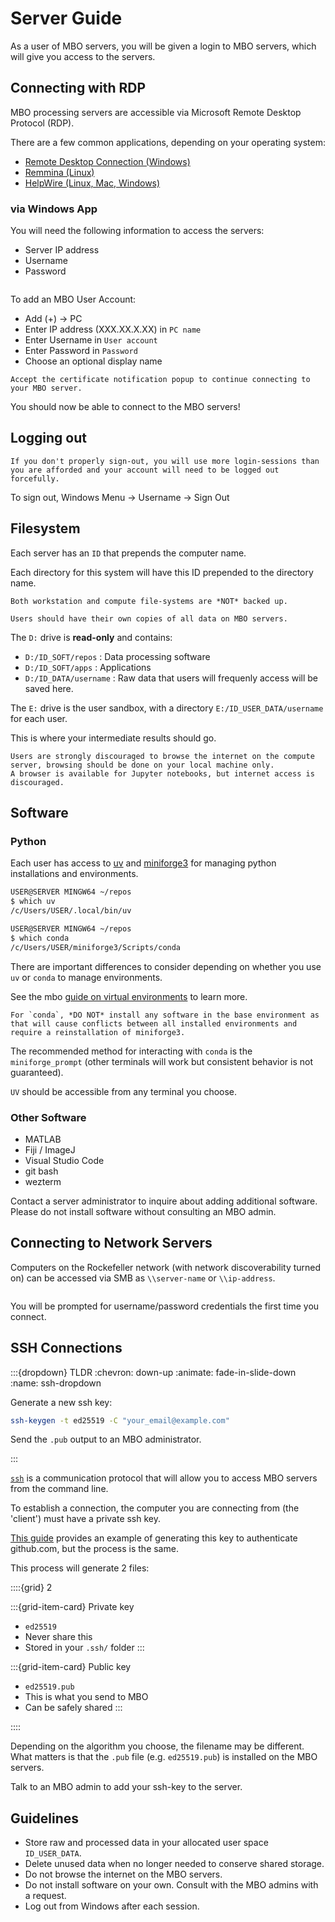 # Server Guide

As a user of MBO servers, you will be given a login to MBO servers, which will give you access to the servers.

## Connecting with RDP

MBO processing servers are accessible via Microsoft Remote Desktop Protocol (RDP).

There are a few common applications, depending on your operating system:

- [Remote Desktop Connection (Windows)](https://aka.ms/RDSetup)
- [Remmina (Linux)](https://remmina.org/)
- [HelpWire (Linux, Mac, Windows)](https://www.helpwire.app/)

### via Windows App

You will need the following information to access the servers:

- Server IP address
- Username
- Password

```{figure} ../_images/rdp_base.png
```

To add an MBO User Account:

- Add (+) -> PC
- Enter IP address (XXX.XX.X.XX) in `PC name`
- Enter Username in `User account`
- Enter Password in `Password`
- Choose an optional display name

```{figure} ../_images/rdp_certif.png
Accept the certificate notification popup to continue connecting to your MBO server.
```

You should now be able to connect to the MBO servers!

## Logging out

```{warning}
If you don't properly sign-out, you will use more login-sessions than you are afforded and your account will need to be logged out forcefully.
```

To sign out, Windows Menu -> Username -> Sign Out

## Filesystem

Each server has an `ID` that prepends the computer name.

Each directory for this system will have this ID prepended to the directory name.

``` {warning}
Both workstation and compute file-systems are *NOT* backed up.

Users should have their own copies of all data on MBO servers.
```

The `D:` drive is **read-only** and contains:
- `D:/ID_SOFT/repos`  : Data processing software
- `D:/ID_SOFT/apps`  : Applications
- `D:/ID_DATA/username`  : Raw data that users will frequenly access will be saved here.

The `E:` drive is the user sandbox, with a directory `E:/ID_USER_DATA/username` for each user.

This is where your intermediate results should go.

``` {admonition} Internet Access
Users are strongly discouraged to browse the internet on the compute server, browsing should be done on your local machine only.
A browser is available for Jupyter notebooks, but internet access is discouraged.
```

## Software

### Python

Each user has access to [uv](https://docs.astral.sh/uv/getting-started/features/) and [miniforge3](https://github.com/conda-forge/miniforge) for managing python installations and environments.

``` bash
USER@SERVER MINGW64 ~/repos
$ which uv
/c/Users/USER/.local/bin/uv

USER@SERVER MINGW64 ~/repos
$ which conda
/c/Users/USER/miniforge3/Scripts/conda
```

There are important differences to consider depending on whether you use `uv` or `conda` to manage environments.

See the mbo [guide on virtual environments](https://millerbrainobservatory.github.io/mbo_utilities/venvs.html) to learn more.

``` {warning}
For `conda`, *DO NOT* install any software in the base environment as that will cause conflicts between all installed environments and require a reinstallation of miniforge3.
```

The recommended method for interacting with `conda` is the `miniforge_prompt` (other terminals will work but consistent behavior is not guaranteed).

`UV` should be accessible from any terminal you choose.

### Other Software

- MATLAB
- Fiji / ImageJ
- Visual Studio Code
- git bash
- wezterm

Contact a server administrator to inquire about adding additional software. Please do not install software without consulting an MBO admin.

## Connecting to Network Servers

Computers on the Rockefeller network (with network discoverability turned on) can be accessed via SMB as `\\server-name` or `\\ip-address`.

```{figure} ../_images/rdp_access_other_server.png
```

You will be prompted for username/password credentials the first time you connect.

## SSH Connections

:::{dropdown} TLDR
:chevron: down-up
:animate: fade-in-slide-down
:name: ssh-dropdown

Generate a new ssh key:

```bash
ssh-keygen -t ed25519 -C "your_email@example.com"
```

Send the `.pub` output to an MBO administrator.

:::

[`ssh`](https://learn.microsoft.com/en-us/windows/terminal/tutorials/ssh) is a communication protocol that will allow you to access MBO servers from the command line.  

To establish a connection, the computer you are connecting from (the 'client') must have a private ssh key.

[This guide](https://docs.github.com/en/authentication/connecting-to-github-with-ssh/generating-a-new-ssh-key-and-adding-it-to-the-ssh-agent?platform=windows) provides an example of generating this key to authenticate github.com, but the process is the same.

This process will generate 2 files: 

::::{grid} 2

:::{grid-item-card} Private key
- `ed25519`
- Never share this
- Stored in your `.ssh/` folder
:::

:::{grid-item-card} Public key
- `ed25519.pub`
- This is what you send to MBO
- Can be safely shared
:::

::::

Depending on the algorithm you choose, the filename may be different.  
What matters is that the `.pub` file (e.g. `ed25519.pub`) is installed on the MBO servers.  

Talk to an MBO admin to add your ssh-key to the server.

## Guidelines

- Store raw and processed data in your allocated user space `ID_USER_DATA`.
- Delete unused data when no longer needed to conserve shared storage.
- Do not browse the internet on the MBO servers.
- Do not install software on your own. Consult with the MBO admins with a request.
- Log out from Windows after each session.

<!-- ## Server Hardware  -->
<!---->
<!-- :::{table} MBO Hardware Summary -->
<!-- :name: hardware-summary -->
<!-- :align: center -->
<!---->
<!-- | Component      | Specification                                                                      | -->
<!-- | -------------- | ---------------------------------------------------------------------------------- | -->
<!-- | Memory         | 1536 GB total (1509.75 GB available)                                               | -->
<!-- | Processors     | 2× Intel64 Family 6 Model 143 Stepping 8 (32 cores / 64 threads each)               | -->
<!-- | GPUs           | 2× NVIDIA RTX A5000 NVLINK                                          | -->
<!-- | Disks          | 6× NVMe SSDs (2× Micron 7450 @ 3.58 TB, 4× Samsung MZ7L37T6HBLA @ 7.15 TB)         | -->
<!-- | Disk Interface | NVMe PCIe                                                                              | -->
<!---->
<!-- ::: -->


